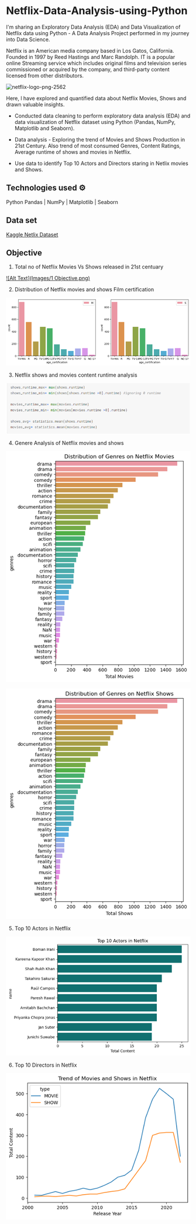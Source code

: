 # Netflix-Data-Analysis-using-Python

I'm sharing an Exploratory Data Analysis (EDA) and Data Visualization of Netflix data using Python - A Data Analysis Project performed in my journey into Data Science.

Netflix is an American media company based in Los Gatos, California. Founded in 1997 by Reed Hastings and Marc Randolph. IT is a popular online Streaming service which includes original films and television series commissioned or acquired by the company, and third-party content licensed from other distributors. 

![netflix-logo-png-2562](https://user-images.githubusercontent.com/125726682/228943665-3279385b-e53c-4261-aa26-2a8df2ac0020.png)

Here, l have explored and quantified data about Netflix Movies, Shows and drawn valuable insights.

* Conducted data cleaning to perform exploratory data analysis (EDA) and data visualization of Netflix dataset using Python (Pandas, NumPy, Matplotlib and Seaborn).

* Data analysis - Exploring the trend of Movies and Shows Production in 21st Century. Also trend of most consumed Genres, Content Ratings, Average runtime of shows and movies in Netflix.

* Use data to identify Top 10 Actors and Directors staring in Netlix movies and Shows.

## Technologies used ⚙️

  Python
  Pandas | NumPy | Matplotlib | Seaborn
  
## Data set

[Kaggle Netlix Dataset](https://www.kaggle.com/datasets/victorsoeiro/netflix-tv-shows-and-movies)

## Objective

1. Total no of Netflix Movies Vs Shows released in 21st centuary

[![Alt Text](Images/1 Objective.png)](https://www.kaggle.com/code/sangeetharavikumar/netflixanalysis)

2. Distribution of Netflix movies and shows Film certification 

[![Alt Text](2.png)](https://www.kaggle.com/code/sangeetharavikumar/netflixanalysis)

3. Netflix shows and movies content runtime analysis

[![Alt Text](3.png)](https://www.kaggle.com/code/sangeetharavikumar/netflixanalysis)

4. Genere Analysis of Netflix movies and shows

[![Alt Text](4.png)](https://www.kaggle.com/code/sangeetharavikumar/netflixanalysis)

[![Alt Text](4.1.png)](https://www.kaggle.com/code/sangeetharavikumar/netflixanalysis)

5. Top 10 Actors in Netflix

[![Alt Text](5.png)](https://www.kaggle.com/code/sangeetharavikumar/netflixanalysis)

6. Top 10 Directors in Netflix

[![Alt Text](1.png)](https://www.kaggle.com/code/sangeetharavikumar/netflixanalysis)
